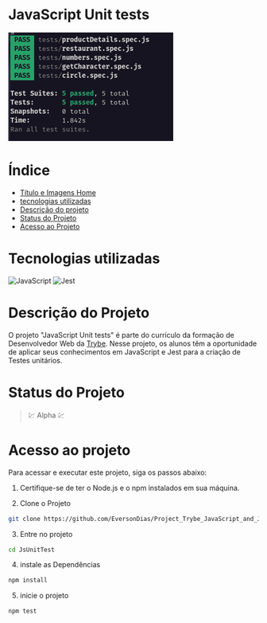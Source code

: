 # JavaScript Unit tests

![JavaScript Unit tests](readme/cardProject/main.png)

# Índice

* [Título e Imagens Home](#javascript-unit-tests)
* [tecnologias utilizadas](#tecnologias-utilizadas)
* [Descrição do projeto](#descrição-do-projeto)
* [Status do Projeto](#status-do-projeto)
* [Acesso ao Projeto](#acesso-ao-projeto)

# Tecnologias utilizadas

![JavaScript](https://img.shields.io/badge/javascript-%23323330.svg?style=for-the-badge&logo=javascript&logoColor=%23F7DF1E)
![Jest](https://img.shields.io/badge/-jest-%23C21325?style=for-the-badge&logo=jest&logoColor=white)

# Descrição do Projeto

O projeto "JavaScript Unit tests" é parte do currículo da formação de Desenvolvedor Web da [Trybe](https://www.betrybe.com/). Nesse projeto, os alunos têm a oportunidade de aplicar seus conhecimentos em JavaScript e Jest para a criação de Testes unitários.

# Status do Projeto

> 💹 Alpha 💹

# Acesso ao projeto

Para acessar e executar este projeto, siga os passos abaixo:

1. Certifique-se de ter o Node.js e o npm instalados em sua máquina.

2. Clone o Projeto

```bash
git clone https://github.com/EversonDias/Project_Trybe_JavaScript_and_Jest_JavaScript_Unit_Tests.git JsUnitTest
```

3. Entre no projeto

```bash
cd JsUnitTest
```

4. instale as Dependências

```bash
npm install
```

5. inicie o projeto

```bash
npm test
```
